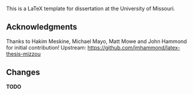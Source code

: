 This is a LaTeX template for dissertation at the University of Missouri.

## Acknowledgments
Thanks to Hakim Meskine, Michael Mayo, Matt Mowe and John Hammond for initial contribution!
Upstream: https://github.com/jmhammond/latex-thesis-mizzou

## Changes
**TODO**

